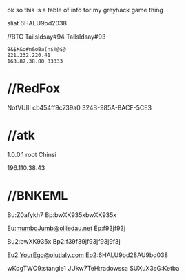 ok so this is a table of info for my greyhack game thing

sliat
6HALU9bd2038


//BTC
TailsIdsay#94
TailsIdsay#93
```
9&$K&o#n&oBa(n$!@$@
221.232.220.41
163.87.38.80 33333
```
# //RedFox
NotVUIII
cb454ff9c739a0
324B-985A-8ACF-5CE3

# //atk
1.0.0.1
root Chinsi

196.110.38.43




# //BNKEML
Bu:Z0afykh7
Bp:bwXK935xbwXK935x

Eu:mumboJumb@olliedau.net
Ep:f93jf93j

Bu2:bwXK935x
Bp2:f39f39jf93jf93j9f3j

Eu2:YourEgo@olutialy.com
Ep2:6HALU9bd28AU9bd038

wKdgTWO9:stangle1
JUkw7TeH:radowssa
SUXuX3sG:Ketba
